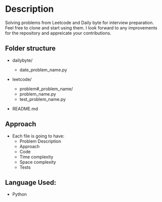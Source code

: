 # Description

Solving problems from Leetcode and Daily byte for interview preparation. Feel free to clone and start using them. I look forward to any improvements for the repository and appreicate your contributions. 


## Folder structure
- dailybyte/
   * date_problem_name.py
     
- leetcode/
    * problem#_problem_name/
    * problem_name.py
    * test_problem_name.py

 - README.md


## Approach

- Each file is going to have:
  - Problem Description
  - Approach
  - Code
  - Time complexity
  - Space complexity
  - Tests


## Language Used:
 - Python

